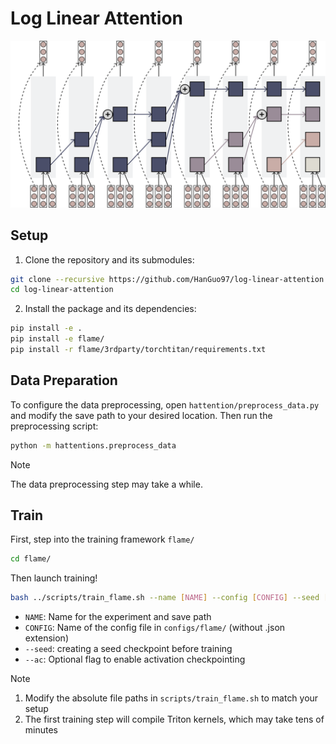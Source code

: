 # Log Linear Attention

![Figure](figs/recurrent.png)

## Setup

1. Clone the repository and its submodules:
```bash
git clone --recursive https://github.com/HanGuo97/log-linear-attention.git
cd log-linear-attention
```

2. Install the package and its dependencies:
```bash
pip install -e .
pip install -e flame/
pip install -r flame/3rdparty/torchtitan/requirements.txt
```

## Data Preparation

To configure the data preprocessing, open `hattention/preprocess_data.py` and modify the save path to your desired location. Then run the preprocessing script:
```bash
python -m hattentions.preprocess_data
```

> [!NOTE]
> The data preprocessing step may take a while.

## Train

First, step into the training framework `flame/`
```bash
cd flame/
```

Then launch training!
```bash
bash ../scripts/train_flame.sh --name [NAME] --config [CONFIG] --seed [--ac]
```

- `NAME`: Name for the experiment and save path
- `CONFIG`: Name of the config file in `configs/flame/` (without .json extension)
- `--seed`: creating a seed checkpoint before training
- `--ac`: Optional flag to enable activation checkpointing

> [!NOTE]
> 1. Modify the absolute file paths in `scripts/train_flame.sh` to match your setup
> 2. The first training step will compile Triton kernels, which may take tens of minutes

